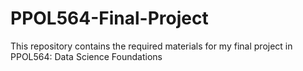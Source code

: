# PPOL564-Final-Project

This repository contains the required materials for my final project in PPOL564: Data Science Foundations
